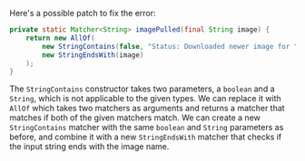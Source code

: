 Here's a possible patch to fix the error:
```java
private static Matcher<String> imagePulled(final String image) {
    return new AllOf(
        new StringContains(false, "Status: Downloaded newer image for " + image),
        new StringEndsWith(image)
    );
}
```
The `StringContains` constructor takes two parameters, a `boolean` and a `String`, which is not applicable to the given types. We can replace it with `AllOf` which takes two matchers as arguments and returns a matcher that matches if both of the given matchers match. We can create a new `StringContains` matcher with the same `boolean` and `String` parameters as before, and combine it with a new `StringEndsWith` matcher that checks if the input string ends with the image name.